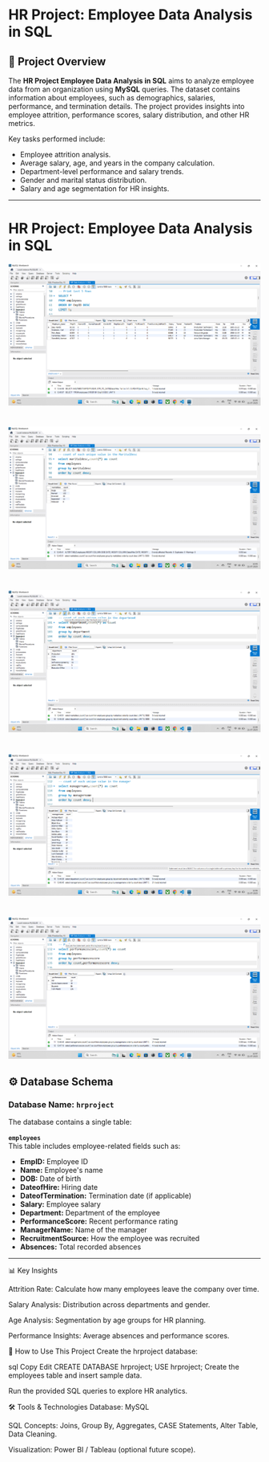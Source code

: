 # HR Project: Employee Data Analysis in SQL

## 📌 Project Overview
The **HR Project Employee Data Analysis in SQL** aims to analyze employee data from an organization using **MySQL** queries. The dataset contains information about employees, such as demographics, salaries, performance, and termination details. The project provides insights into employee attrition, performance scores, salary distribution, and other HR metrics.

Key tasks performed include:
- Employee attrition analysis.
- Average salary, age, and years in the company calculation.
- Department-level performance and salary trends.
- Gender and marital status distribution.
- Salary and age segmentation for HR insights.

---
# HR Project: Employee Data Analysis in SQL
![HR Dataset Screenshot](https://github.com/Jayesh-dev-glitch/HR-Dataset-Analysis-in-SQL/blob/main/Screenshot%202025-07-21%20124518.png)

#
![HR Dataset Screenshot 2](https://github.com/Jayesh-dev-glitch/HR-Dataset-Analysis-in-SQL/blob/main/Screenshot%202025-07-21%20124557.png)

#
![HR Dataset Screenshot 3](https://github.com/Jayesh-dev-glitch/HR-Dataset-Analysis-in-SQL/blob/main/Screenshot%202025-07-21%20124633.png)

#
![HR Dataset Screenshot 4](https://github.com/Jayesh-dev-glitch/HR-Dataset-Analysis-in-SQL/blob/main/Screenshot%202025-07-21%20124702.png)

#
![HR Dataset Screenshot 5](https://github.com/Jayesh-dev-glitch/HR-Dataset-Analysis-in-SQL/blob/main/Screenshot%202025-07-21%20124722.png)


## ⚙️ Database Schema

### **Database Name:** `hrproject`

The database contains a single table:

**`employees`**  
This table includes employee-related fields such as:
- **EmpID:** Employee ID  
- **Name:** Employee's name  
- **DOB:** Date of birth  
- **DateofHire:** Hiring date  
- **DateofTermination:** Termination date (if applicable)  
- **Salary:** Employee salary  
- **Department:** Department of the employee  
- **PerformanceScore:** Recent performance rating  
- **ManagerName:** Name of the manager  
- **RecruitmentSource:** How the employee was recruited  
- **Absences:** Total recorded absences  

---

📊 Key Insights

Attrition Rate: Calculate how many employees leave the company over time.

Salary Analysis: Distribution across departments and gender.

Age Analysis: Segmentation by age groups for HR planning.

Performance Insights: Average absences and performance scores.


🚀 How to Use This Project
Create the hrproject database:

sql
Copy
Edit
CREATE DATABASE hrproject;
USE hrproject;
Create the employees table and insert sample data.

Run the provided SQL queries to explore HR analytics.

🛠️ Tools & Technologies
Database: MySQL

SQL Concepts: Joins, Group By, Aggregates, CASE Statements, Alter Table, Data Cleaning.

Visualization: Power BI / Tableau (optional future scope).


